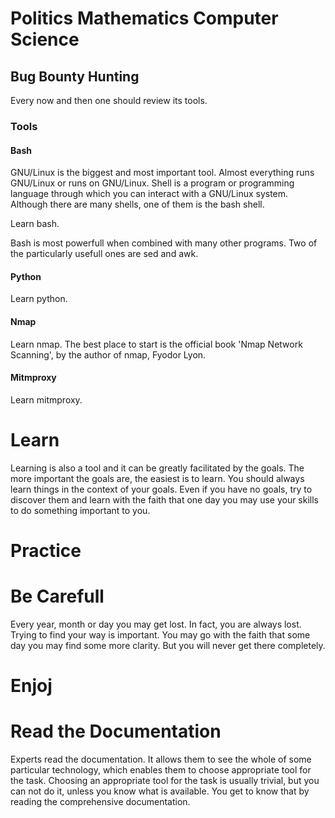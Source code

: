 # Politics Mathematics Computer Science

## Bug Bounty Hunting
Every now and then one should review its
tools.
### Tools
#### Bash
GNU/Linux is the biggest and most important tool. Almost 
everything runs GNU/Linux or runs on GNU/Linux. Shell is a 
program or programming language through which you can 
interact with a GNU/Linux system. Although there are many
shells, one of them is the bash shell.

Learn bash. 

Bash is most powerfull when combined with many other 
programs. Two of the particularly usefull ones are 
sed and awk. 

#### Python
Learn python.

#### Nmap
Learn nmap. The best place to start is the 
official book 'Nmap Network Scanning', by the 
author of nmap, Fyodor Lyon.

#### Mitmproxy
Learn mitmproxy.

# Learn
Learning is also a tool and it can be greatly facilitated
by the goals. The more important the goals are, the 
easiest is to learn. You should always learn 
things in the context of your goals. Even if you have 
no goals, try to discover them and 
learn with the faith that one day you may
use your skills to do something important to you.

# Practice

# Be Carefull
Every year, month or day you may get lost. In fact, 
you are always lost. Trying to find your way is 
important. You may go with the faith that some day 
you may find some more clarity. But you will never 
get there completely.

# Enjoj

# Read the Documentation
Experts read the documentation. It allows them to see
the whole of some particular technology, which 
enables them to choose appropriate tool for the task.
Choosing an appropriate tool for the task is usually 
trivial, but you can not do it, unless you know what is
available. You get to know that by reading the 
comprehensive documentation.
